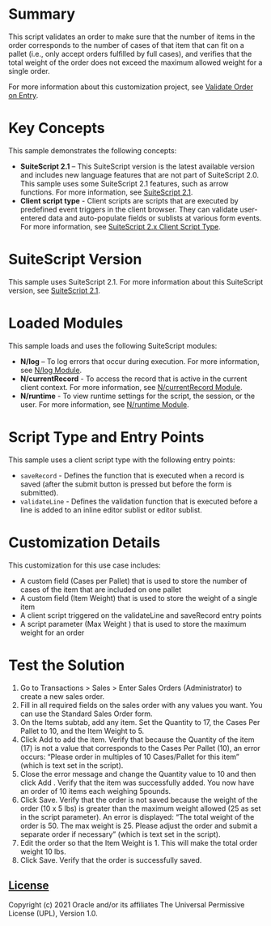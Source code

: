 # Summary
This script validates an order to make sure that the number of items in the order corresponds to the number of cases of that item that can fit on a pallet (i.e., only accept orders fulfilled by full cases), and verifies that the total weight of the order does not exceed the maximum allowed weight for a single order.

For more information about this customization project, see [Validate Order on Entry](https://docs.oracle.com/en/cloud/saas/netsuite/ns-online-help/section_157297763683.html).

# Key Concepts
This sample demonstrates the following concepts:

* **SuiteScript 2.1** – This SuiteScript version is the latest available version and includes new language features that are not part of SuiteScript 2.0. This sample uses some SuiteScript 2.1 features, such as arrow functions. For more information, see [SuiteScript 2.1](https://system.netsuite.com/app/help/helpcenter.nl?fid=chapter_156042690639.html).
* **Client script type** - Client scripts are scripts that are executed by predefined event triggers in the client browser. They can validate user-entered data and auto-populate fields or sublists at various form events. For more information, see [SuiteScript 2.x Client Script Type](https://system.netsuite.com/app/help/helpcenter.nl?fid=section_4387798404.html).

# SuiteScript Version
This sample uses SuiteScript 2.1. For more information about this SuiteScript version, see [SuiteScript 2.1](https://system.netsuite.com/app/help/helpcenter.nl?fid=chapter_156042690639.html).

# Loaded Modules
This sample loads and uses the following SuiteScript modules:

* **N/log** – To log errors that occur during execution. For more information, see [N/log Module](https://system.netsuite.com/app/help/helpcenter.nl?fid=section_4574548135.html).
* **N/currentRecord** - To access the record that is active in the current client context. For more information, see [N/currentRecord Module](https://system.netsuite.com/app/help/helpcenter.nl?fid=section_4625600928.html).
* **N/runtime** - To view runtime settings for the script, the session, or the user. For more information, see [N/runtime Module](https://system.netsuite.com/app/help/helpcenter.nl?fid=section_4296359529.html).

# Script Type and Entry Points
This sample uses a client script type with the following entry points:
* `saveRecord` - Defines the function that is executed when a record is saved (after the submit button is pressed but before the form is submitted).
* `validateLine` - Defines the validation function that is executed before a line is added to an inline editor sublist or editor sublist.

# Customization Details
This customization for this use case includes:
* A custom field (Cases per Pallet) that is used to store the number of cases of the item that are included on one pallet
* A custom field (Item Weight) that is used to store the weight of a single item
* A client script triggered on the validateLine and saveRecord entry points
* A script parameter (Max Weight ) that is used to store the maximum weight for an order

# Test the Solution

1. Go to Transactions > Sales > Enter Sales Orders (Administrator) to create a new sales order.
2. Fill in all required fields on the sales order with any values you want. You can use the Standard Sales Order form.
3. On the Items subtab, add any item. Set the Quantity to 17, the Cases Per Pallet to 10, and the Item Weight to 5.
4. Click Add to add the item. Verify that because the Quantity of the item (17) is not a value that corresponds to the Cases Per Pallet (10), an error occurs: “Please order in multiples of 10 Cases/Pallet for this item” (which is text set in the script).
5. Close the error message and change the Quantity value to 10 and then click Add . Verify that the item was successfully added. You now have an order of 10 items each weighing 5pounds.
6. Click Save. Verify that the order is not saved because the weight of the order (10 x 5 lbs) is greater than the maximum weight allowed (25 as set in the script parameter). An error is displayed: “The total weight of the order is 50. The max weight is 25. Please adjust the order and submit a separate order if necessary” (which is text set in the script).
7. Edit the order so that the Item Weight is 1. This will make the total order weight 10 lbs.
8. Click Save. Verify that the order is successfully saved.

## [License](./LICENSE.txt)
Copyright (c) 2021 Oracle and/or its affiliates The Universal Permissive License (UPL), Version 1.0.
